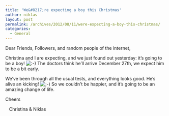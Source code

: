 ```yaml
---
title: 'We&#8217;re expecting a boy this Christmas'
author: niklas
layout: post
permalink: /archives/2012/08/11/were-expecting-a-boy-this-christmas/
categories:
  - General
---
```

Dear Friends, Followers, and random people of the internet,

Christina and I are expecting, and we just found out yesterday: it&#8217;s going to be a boy! <img src='http://blog.saers.com/wp-includes/images/smilies/icon_smile.gif' alt=':-)' class='wp-smiley' /> The doctors think he&#8217;ll arrive December 27th, we expect him to be a bit early.

We&#8217;ve been through all the usual tests, and everything looks good. He&#8217;s alive an kicking! <img src='http://blog.saers.com/wp-includes/images/smilies/icon_wink.gif' alt=';-)' class='wp-smiley' /> So we couldn&#8217;t be happier, and it&#8217;s going to be an amazing change of life.

Cheers

&nbsp;&nbsp;&nbsp;Christina & Niklas